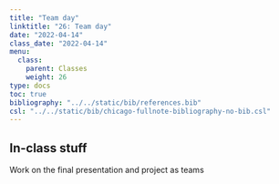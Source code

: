 ```yaml
---
title: "Team day"
linktitle: "26: Team day"
date: "2022-04-14"
class_date: "2022-04-14"
menu:
  class:
    parent: Classes
    weight: 26
type: docs
toc: true
bibliography: "../../static/bib/references.bib"
csl: "../../static/bib/chicago-fullnote-bibliography-no-bib.csl"
---
```


## In-class stuff

Work on the final presentation and project as teams

